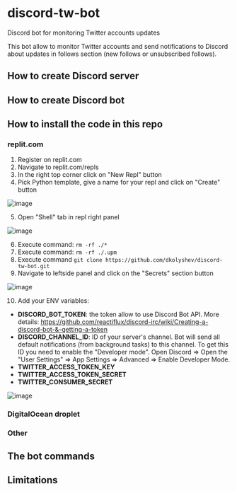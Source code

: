 # discord-tw-bot
Discord bot for monitoring Twitter accounts updates

This bot allow to monitor Twitter accounts and send notifications to Discord about updates in follows section (new follows or unsubscribed follows).

## How to create Discord server 

## How to create Discord bot

## How to install the code in this repo

### replit.com

1. Register on replit.com
2. Navigate to replit.com/repls
3. In the right top corner click on "New Repl" button
4. Pick Python template, give a name for your repl and click on "Create" button 

![image](https://user-images.githubusercontent.com/26228204/146788138-f5956251-1ed0-4d1c-a3e4-5774bc3ae770.png)

5. Open "Shell" tab in repl right panel 

![image](https://user-images.githubusercontent.com/26228204/146792459-7f7f1c32-ce2b-41d0-96c4-186f1f00542b.png)

6. Execute command: `rm -rf ./*`
7. Execute command: `rm -rf ./.upm`
8. Execute command `git clone https://github.com/dkolyshev/discord-tw-bot.git`
9. Navigate to leftside panel and click on the "Secrets" section button 

![image](https://user-images.githubusercontent.com/26228204/147183875-143edb09-6309-4265-b2fb-da7907602ffa.png)

10. Add your ENV variables:
  - **DISCORD_BOT_TOKEN**: the token allow to use Discord Bot API. More details: https://github.com/reactiflux/discord-irc/wiki/Creating-a-discord-bot-&-getting-a-token
  - **DISCORD_CHANNEL_ID**: ID of your server's channel. Bot will send all default notifications (from background tasks) to this channel. To get this ID you need to enable the "Developer mode". Open Discord => Open the "User Settings" => App Settings => Advanced => Enable Developer Mode.
  - **TWITTER_ACCESS_TOKEN_KEY**
  - **TWITTER_ACCESS_TOKEN_SECRET**
  - **TWITTER_CONSUMER_SECRET**

![image](https://user-images.githubusercontent.com/26228204/147184423-2801cff7-6bc5-457b-95d2-191787ce43dc.png)




### DigitalOcean droplet

### Other



## The bot commands

## Limitations
